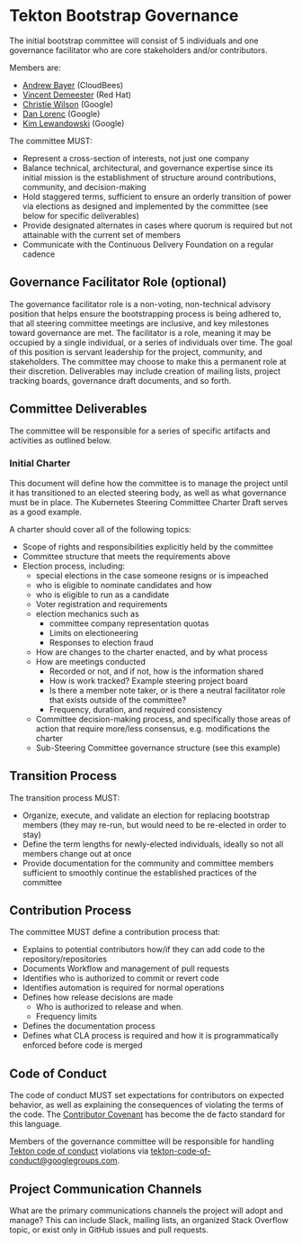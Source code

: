 # Tekton Bootstrap Governance

The initial bootstrap committee will consist of 5 individuals and one governance facilitator who are core stakeholders and/or contributors.

Members are:

* [Andrew Bayer](https://github.com/abayer) (CloudBees)
* [Vincent Demeester](https://github.com/vdemeester) (Red Hat)
* [Christie Wilson](https://github.com/bobcatfish) (Google)
* [Dan Lorenc](https://github.com/dlorenc) (Google)
* [Kim Lewandowski](https://github.com/kimsterv) (Google)

The committee MUST:

* Represent a cross-section of interests, not just one company
* Balance technical, architectural, and governance expertise since its initial mission is the establishment of structure around contributions, community, and decision-making
* Hold staggered terms, sufficient to ensure an orderly transition of power via elections as designed and implemented by the committee (see below for specific deliverables)
* Provide designated alternates in cases where quorum is required but not attainable with the current set of members
* Communicate with the Continuous Delivery Foundation on a regular cadence

## Governance Facilitator Role (optional)

The governance facilitator role is a non-voting, non-technical advisory position that helps ensure the bootstrapping process is being adhered to, that all steering committee meetings are inclusive, and key milestones toward governance are met.
The facilitator is a role, meaning it may be occupied by a single individual, or a series of individuals over time.
The goal of this position is servant leadership for the project, community, and stakeholders.
The committee may choose to make this a permanent role at their discretion.
Deliverables may include creation of mailing lists, project tracking boards, governance draft documents, and so forth.

## Committee Deliverables

The committee will be responsible for a series of specific artifacts and activities as outlined below.

### Initial Charter

This document will define how the committee is to manage the project until it has transitioned to an elected steering body, as well as what governance must be in place.
The Kubernetes Steering Committee Charter Draft serves as a good example.

A charter should cover all of the following topics:

* Scope of rights and responsibilities explicitly held by the committee
* Committee structure that meets the requirements above
* Election process, including:
  * special elections in the case someone resigns or is impeached
  * who is eligible to nominate candidates and how
  * who is eligible to run as a candidate
  * Voter registration and requirements
  * election mechanics such as
    * committee company representation quotas
    * Limits on electioneering
    * Responses to election fraud
  * How are changes to the charter enacted, and by what process
  * How are meetings conducted
    * Recorded or not, and if not, how is the information shared
    * How is work tracked? Example steering project board
    * Is there a member note taker, or is there a neutral facilitator role that exists outside of the committee?
    * Frequency, duration, and required consistency
  * Committee decision-making process, and specifically those areas of action that require more/less consensus, e.g. modifications the charter
  * Sub-Steering Committee governance structure (see this example)

## Transition Process

The transition process MUST:

* Organize, execute, and validate an election for replacing bootstrap members (they may re-run, but would need to be re-elected in order to stay)
* Define the term lengths for newly-elected individuals, ideally so not all members change out at once
* Provide documentation for the community and committee members sufficient to smoothly continue the established practices of the committee

## Contribution Process

The committee MUST define a contribution process that:

* Explains to potential contributors how/if they can add code to the repository/repositories
* Documents Workflow and management of pull requests
* Identifies who is authorized to commit or revert code
* Identifies automation is required for normal operations
* Defines how release decisions are made
  * Who is authorized to release and when.
  * Frequency limits
* Defines the documentation process
* Defines what CLA process is required and how it is programmatically enforced before code is merged

## Code of Conduct

The code of conduct MUST set expectations for contributors on expected behavior, as well as explaining the consequences of violating the terms of the code.
The [Contributor Covenant](https://www.contributor-covenant.org) has become the de facto standard for this language.

Members of the governance committee will be responsible for handling [Tekton code of conduct](code-of-conduct.md)
violations via tekton-code-of-conduct@googlegroups.com.

## Project Communication Channels

What are the primary communications channels the project will adopt and manage?
This can include Slack, mailing lists, an organized Stack Overflow topic, or exist only in GitHub issues and pull requests.
